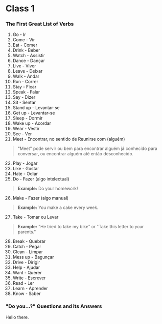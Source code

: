 # Class 1

### The First Great List of Verbs

1. Go - Ir
2. Come - Vir
3. Eat - Comer
4. Drink - Beber
5. Watch - Assistir
6. Dance - Dançar
7. Live - Viver
8. Leave - Deixar
9. Walk - Andar
10. Run - Correr
11. Stay - Ficar
12. Speak - Falar
13. Say - Dizer
14. Sit - Sentar
15. Stand up - Levantar-se
16. Get up - Levantar-se
17. Sleep - Dormir
18. Wake up - Acordar
19. Wear - Vestir
20. See - Ver
21. Meet - Encontrar, no sentido de Reunirse com (alguém)
> "Meet" pode servir ou bem para encontrar alguém já conhecido para conversar, ou encontrar alguém até então desconhecido.
22. Play - Jogar
23. Like - Gostar
24. Hate - Odiar
25. Do - Fazer (algo intelectual)
> **Example:** Do your homework!
26. Make - Fazer (algo manual)
> **Example:** You make a cake every week.
27. Take - Tomar ou Levar
> **Example:** "He tried to take my bike" or "Take this letter to your parents."
28. Break - Quebrar
29. Catch - Pegar
30. Clean - Limpar
31. Mess up - Bagunçar
32. Drive - Dirigir
33. Help - Ajudar
34. Want - Querer
35. Write - Escrever
36. Read - Ler
38. Learn - Aprender
39. Know - Saber

### "Do you...?" Questions and its Answers

Hello there.
